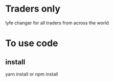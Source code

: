 # Traders only
lyfe changer for all traders from across the world

# To use code
## install
yarn install
or
npm install
